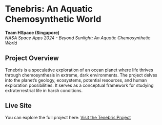 # Tenebris: An Aquatic Chemosynthetic World

**Team HSpace (Singapore)**  
*NASA Space Apps 2024 - Beyond Sunlight: An Aquatic Chemosynthetic World*

## Project Overview

Tenebris is a speculative exploration of an ocean planet where life thrives through chemosynthesis in extreme, dark environments. The project delves into the planet’s geology, ecosystems, potential resources, and human exploration possibilities. It serves as a conceptual framework for studying extraterrestrial life in harsh conditions.

## Live Site

You can explore the full project here: [Visit the Tenebris Project](https://your-site-link.com)
